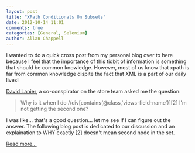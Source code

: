 ```yaml
---
layout: post
title: "XPath Conditionals On Subsets"
date: 2012-10-14 11:01
comments: true
categories: [General, Selenium]
author: Allan Chappell
---
```


I wanted to do a quick cross post from my personal blog over to here because I feel that the importance of this tidbit of information is something that should be common knowledge. However, most of us know that xpath is far from common knowledge dispite the fact that XML is a part of our daily lives!

[David Lanier](https://twitter.com/nadavoid), a co-conspirator on the store team asked me the question:

> Why is it when I do //div[contains(@class,'views-field-name')][2] I'm not getting the second one?

I was like... that's a good question... let me see if I can figure out the answer. The following blog post is dedicated to our discussion and an explaination to WHY exactly [2] doesn't mean second node in the set.

[Read more...](http://generalredneck.com/blog/xpath-conditionals-subsets)
